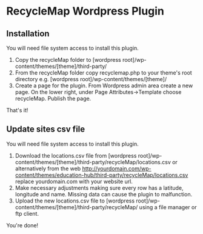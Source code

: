 # RecycleMap Wordpress Plugin

## Installation

You will need file system access to install this plugin.

1. Copy the recycleMap folder to [wordpress root]/wp-content/themes/[theme]/third-party/
2. From the recycleMap folder copy recyclemap.php to your theme's root directory e.g. [wordpress root]/wp-content/themes/[theme]/
3. Create a page for the plugin. From Wordpress admin area create a new page. On the lower right, under Page Attributes->Template choose recycleMap. Publish the page.

That's it!

## Update sites csv file

You will need file system access to install this plugin.

1. Download the locations.csv file from [wordpress root]/wp-content/themes/[theme]/third-party/recycleMap/locations.csv or alternatively from the web http://yourdomain.com/wp-content/themes/education-hub/third-party/recycleMap/locations.csv replace yourdomain.com with your website url.
2. Make necessary adjustments making sure every row has a latitude, longitude and name. Missing data can cause the plugin to malfunction.
3. Upload the new locations.csv file to [wordpress root]/wp-content/themes/[theme]/third-party/recycleMap/ using a file manager or ftp client.

You're done!


